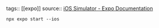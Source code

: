 tags:: [[expo]]
source:: [iOS Simulator - Expo Documentation](https://docs.expo.dev/workflow/ios-simulator/#install-an-ios-simulator-in-xcode)


```
npx expo start --ios
```

